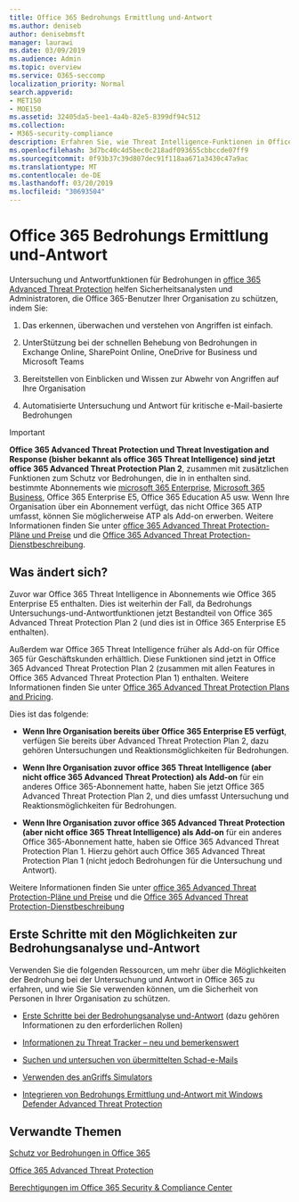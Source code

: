 ```yaml
---
title: Office 365 Bedrohungs Ermittlung und-Antwort
ms.author: deniseb
author: denisebmsft
manager: laurawi
ms.date: 03/09/2019
ms.audience: Admin
ms.topic: overview
ms.service: O365-seccomp
localization_priority: Normal
search.appverid:
- MET150
- MOE150
ms.assetid: 32405da5-bee1-4a4b-82e5-8399df94c512
ms.collection:
- M365-security-compliance
description: Erfahren Sie, wie Threat Intelligence-Funktionen in Office 365 Advanced Threat Protection Sie bei der Suche nach Bedrohungen für Ihre Organisation unterstützen, auf Schadsoftware, Phishing und andere Angriffe reagieren, die Office 365 in Ihrem Namen erkannt hat, und nach Bedrohungen suchen Indikatoren.
ms.openlocfilehash: 3d7bc40c4d5bec0c218adf093655cbbccde07ff9
ms.sourcegitcommit: 0f93b37c39d807dec91f118aa671a3430c47a9ac
ms.translationtype: MT
ms.contentlocale: de-DE
ms.lasthandoff: 03/20/2019
ms.locfileid: "30693504"
---
```

# <a name="office-365-threat-investigation-and-response"></a>Office 365 Bedrohungs Ermittlung und-Antwort

Untersuchung und Antwortfunktionen für Bedrohungen in [office 365 Advanced Threat Protection](office-365-atp.md) helfen Sicherheitsanalysten und Administratoren, die Office 365-Benutzer Ihrer Organisation zu schützen, indem Sie:
  
1. Das erkennen, überwachen und verstehen von Angriffen ist einfach.
    
2. UnterStützung bei der schnellen Behebung von Bedrohungen in Exchange Online, SharePoint Online, OneDrive for Business und Microsoft Teams
    
3. Bereitstellen von Einblicken und Wissen zur Abwehr von Angriffen auf Ihre Organisation

4. Automatisierte Untersuchung und Antwort für kritische e-Mail-basierte Bedrohungen
    
> [!IMPORTANT]
> **Office 365 Advanced Threat Protection und Threat Investigation and Response (bisher bekannt als office 365 Threat Intelligence) sind jetzt office 365 Advanced Threat Protection Plan 2**, zusammen mit zusätzlichen Funktionen zum Schutz vor Bedrohungen, die in in enthalten sind. bestimmte Abonnements wie [microsoft 365 Enterprise](https://www.microsoft.com/microsoft-365/enterprise/home), [Microsoft 365 Business](https://www.microsoft.com/microsoft-365/business), Office 365 Enterprise E5, Office 365 Education A5 usw. Wenn Ihre Organisation über ein Abonnement verfügt, das nicht Office 365 ATP umfasst, können Sie möglicherweise ATP als Add-on erwerben. Weitere Informationen finden Sie unter [office 365 Advanced Threat Protection-Pläne und Preise](https://products.office.com/exchange/advance-threat-protection) und die [Office 365 Advanced Threat Protection-Dienstbeschreibung](https://docs.microsoft.com/office365/servicedescriptions/office-365-advanced-threat-protection-service-description#whats-new-in-office-365-advanced-threat-protection-atp). 
  
## <a name="whats-changing"></a>Was ändert sich?

Zuvor war Office 365 Threat Intelligence in Abonnements wie Office 365 Enterprise E5 enthalten. Dies ist weiterhin der Fall, da Bedrohungs Untersuchungs-und-Antwortfunktionen jetzt Bestandteil von Office 365 Advanced Threat Protection Plan 2 (und dies ist in Office 365 Enterprise E5 enthalten). 

Außerdem war Office 365 Threat Intelligence früher als Add-on für Office 365 für Geschäftskunden erhältlich. Diese Funktionen sind jetzt in Office 365 Advanced Threat Protection Plan 2 (zusammen mit allen Features in Office 365 Advanced Threat Protection Plan 1) enthalten. Weitere Informationen finden Sie unter [Office 365 Advanced Threat Protection Plans and Pricing](https://products.office.com/exchange/advance-threat-protection).

Dies ist das folgende:

- **Wenn Ihre Organisation bereits über Office 365 Enterprise E5 verfügt**, verfügen Sie bereits über Advanced Threat Protection Plan 2, dazu gehören Untersuchungen und Reaktionsmöglichkeiten für Bedrohungen.

- **Wenn Ihre Organisation zuvor office 365 Threat Intelligence (aber nicht office 365 Advanced Threat Protection) als Add-on** für ein anderes Office 365-Abonnement hatte, haben Sie jetzt Office 365 Advanced Threat Protection Plan 2, und dies umfasst Untersuchung und Reaktionsmöglichkeiten für Bedrohungen. 

- **Wenn Ihre Organisation zuvor office 365 Advanced Threat Protection (aber nicht office 365 Threat Intelligence) als Add-on** für ein anderes Office 365-Abonnement hatte, haben sie Office 365 Advanced Threat Protection Plan 1. Hierzu gehört auch Office 365 Advanced Threat Protection Plan 1 (nicht jedoch Bedrohungen für die Untersuchung und Antwort).

Weitere Informationen finden Sie unter [office 365 Advanced Threat Protection-Pläne und Preise](https://products.office.com/exchange/advance-threat-protection) und die [Office 365 Advanced Threat Protection-Dienstbeschreibung](https://docs.microsoft.com/office365/servicedescriptions/office-365-advanced-threat-protection-service-description#whats-new-in-office-365-advanced-threat-protection-atp)

## <a name="get-started-with-threat-investigation-and-response-capabilities"></a>Erste Schritte mit den Möglichkeiten zur Bedrohungsanalyse und-Antwort

Verwenden Sie die folgenden Ressourcen, um mehr über die Möglichkeiten der Bedrohung bei der Untersuchung und Antwort in Office 365 zu erfahren, und wie Sie Sie verwenden können, um die Sicherheit von Personen in Ihrer Organisation zu schützen.
  
- [Erste Schritte bei der Bedrohungsanalyse und-Antwort](get-started-with-ti.md) (dazu gehören Informationen zu den erforderlichen Rollen) 
    
- [Informationen zu Threat Tracker – neu und bemerkenswert](threat-trackers.md)
    
- [Suchen und untersuchen von übermittelten Schad-e-Mails](investigate-malicious-email-that-was-delivered.md)
    
- [Verwenden des anGriffs Simulators](attack-simulator.md)
    
- [Integrieren von Bedrohungs Ermittlung und-Antwort mit Windows Defender Advanced Threat Protection](integrate-office-365-ti-with-wdatp.md)
    
## <a name="related-topics"></a>Verwandte Themen

[Schutz vor Bedrohungen in Office 365](protect-against-threats.md)
  
[Office 365 Advanced Threat Protection](office-365-atp.md)
  
[Berechtigungen im Office 365 Security &amp; Compliance Center](permissions-in-the-security-and-compliance-center.md)
 
